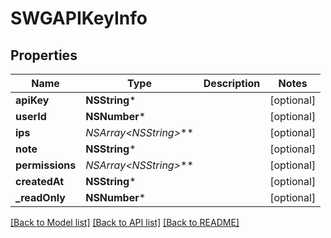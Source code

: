 # SWGAPIKeyInfo

## Properties
Name | Type | Description | Notes
------------ | ------------- | ------------- | -------------
**apiKey** | **NSString*** |  | [optional] 
**userId** | **NSNumber*** |  | [optional] 
**ips** | **NSArray&lt;NSString*&gt;*** |  | [optional] 
**note** | **NSString*** |  | [optional] 
**permissions** | **NSArray&lt;NSString*&gt;*** |  | [optional] 
**createdAt** | **NSString*** |  | [optional] 
**_readOnly** | **NSNumber*** |  | [optional] 

[[Back to Model list]](../README.md#documentation-for-models) [[Back to API list]](../README.md#documentation-for-api-endpoints) [[Back to README]](../README.md)


